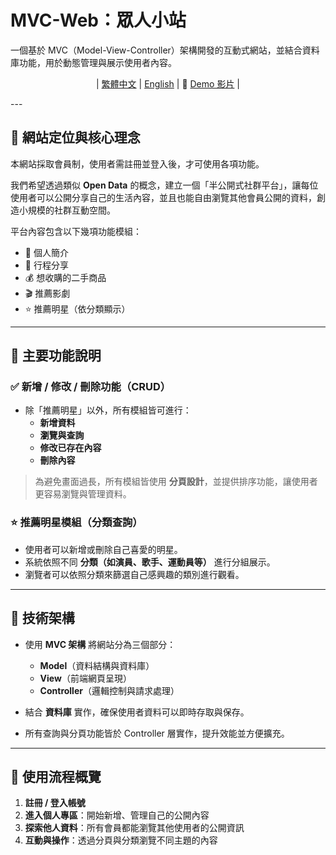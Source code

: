 # **MVC-Web：眾人小站**
一個基於 MVC（Model-View-Controller）架構開發的互動式網站，並結合資料庫功能，用於動態管理與展示使用者內容。

<div align="center">

| [繁體中文](README.md) | [English](README_en-us.md) | 🎥 [Demo 影片](https://www.youtube.com/watch?v=JC-y-y8_nVY) |


</div>
---

## 📌 網站定位與核心理念

本網站採取會員制，使用者需註冊並登入後，才可使用各項功能。

我們希望透過類似 **Open Data** 的概念，建立一個「半公開式社群平台」，讓每位使用者可以公開分享自己的生活內容，並且也能自由瀏覽其他會員公開的資料，創造小規模的社群互動空間。

平台內容包含以下幾項功能模組：

- 📄 個人簡介
- 🧭 行程分享
- 💰 想收購的二手商品
- 🎬 推薦影劇
- ⭐ 推薦明星（依分類顯示）

---

## 🔧 主要功能說明

### ✅ 新增 / 修改 / 刪除功能（CRUD）
- 除「推薦明星」以外，所有模組皆可進行：
  - **新增資料**
  - **瀏覽與查詢**
  - **修改已存在內容**
  - **刪除內容**

> 為避免畫面過長，所有模組皆使用 **分頁設計**，並提供排序功能，讓使用者更容易瀏覽與管理資料。

### ⭐ 推薦明星模組（分類查詢）
- 使用者可以新增或刪除自己喜愛的明星。
- 系統依照不同 **分類（如演員、歌手、運動員等）** 進行分組展示。
- 瀏覽者可以依照分類來篩選自己感興趣的類別進行觀看。

---

## 🧱 技術架構

- 使用 **MVC 架構** 將網站分為三個部分：
  - **Model**（資料結構與資料庫）
  - **View**（前端網頁呈現）
  - **Controller**（邏輯控制與請求處理）

- 結合 **資料庫** 實作，確保使用者資料可以即時存取與保存。

- 所有查詢與分頁功能皆於 Controller 層實作，提升效能並方便擴充。

---

## 👣 使用流程概覽

1. **註冊 / 登入帳號**  
2. **進入個人專區**：開始新增、管理自己的公開內容  
3. **探索他人資料**：所有會員都能瀏覽其他使用者的公開資訊  
4. **互動與操作**：透過分頁與分類瀏覽不同主題的內容

